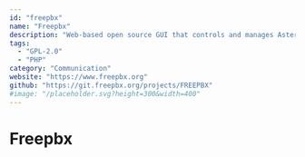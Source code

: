 ```yaml
---
id: "freepbx"
name: "Freepbx"
description: "Web-based open source GUI that controls and manages Asterisk."
tags:
  - "GPL-2.0"
  - "PHP"
category: "Communication"
website: "https://www.freepbx.org"
github: "https://git.freepbx.org/projects/FREEPBX"
#image: "/placeholder.svg?height=300&width=400"
---
```


# Freepbx
